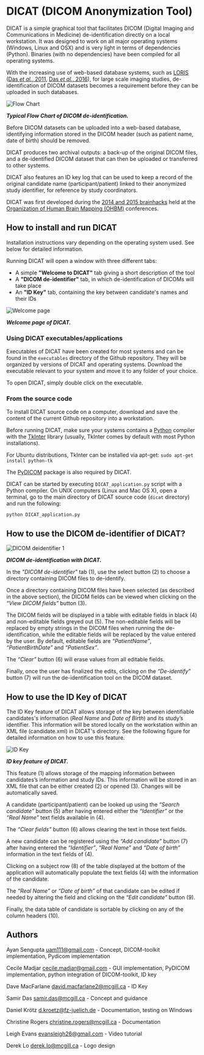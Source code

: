 # DICAT (DICOM Anonymization Tool)

DICAT is a simple graphical tool that facilitates DICOM (Digital Imaging and Communications in Medicine) de-identification directly on a local workstation. It was designed to work on all major operating systems (Windows, Linux and OSX) and is very light in terms of dependencies (Python). Binaries (with no dependencies) have been compiled for all operating systems.

With the increasing use of web-based database systems, such as [LORIS](http://www.loris.ca) ([Das *et al.*, 2011](http://journal.frontiersin.org/article/10.3389/fninf.2011.00037/full), [Das *et al.*, 2016](http://www.sciencedirect.com/science/article/pii/S1053811915008009)), for large scale imaging studies, de-identification of DICOM datasets becomes a requirement before they can be uploaded in such databases.

![Flow Chart](docs/images/TypicFlowChartOfDICOMdeidentification.png)

***Typical Flow Chart of DICOM de-identification.***

Before DICOM datasets can be uploaded into a web-based database, identifying information stored in the DICOM header (such as patient name, date of birth) should be removed.

DICAT produces two archival outputs: a back-up of the original DICOM files, and a de-identified DICOM dataset that can then be uploaded or transferred to other systems.

DICAT also features an ID key log that can be used to keep a record of the original candidate name (participant/patient) linked to their anonymized study identifier, for reference by study coordinators. 

DICAT was first developed during the [2014 and 2015 brainhacks](http://brainhack.org) held at the [Organization of Human Brain Mapping (OHBM)](http://www.humanbrainmapping.org/i4a/pages/index.cfm?pageid=1) conferences.

## How to install and run DICAT

Installation instructions vary depending on the operating system used. See below for detailed information.

Running DICAT will open a window with three different tabs:

* A simple **"Welcome to DICAT"** tab giving a short description of the tool
* A **"DICOM de-identifier"** tab, in which de-identification of DICOMs will take place 
* An **"ID Key"** tab, containing the key between candidate's names and their IDs

![Welcome page](docs/images/Welcome_DicAT.png)

***Welcome page of DICAT.***

### Using DICAT executables/applications

Executables of DICAT have been created for most systems and can be found in the `executables` directory of the Github repository. They will be organized by versions of DICAT and operating systems. Download the executable relevant to your system and move it to any folder of your choice.

To open DICAT, simply double click on the executable.

### From the source code

To install DICAT source code on a computer, download and save the content of the current Github repository into a workstation.

Before running DICAT, make sure your systems contains a [Python](https://www.python.org) compiler with the [TkInter](https://wiki.python.org/moin/TkInter) library (usually, TkInter comes by default with most Python installations).

For Ubuntu distributions, TkInter can be installed via apt-get:
```sudo apt-get install python-tk```

The [PyDICOM](http://www.pydicom.org) package is also required by DICAT. 

DICAT can be started by executing `DICAT_application.py` script with a Python compiler. On UNIX computers (Linux and Mac OS X), open a terminal, go to the main directory of DICAT source code (`dicat` directory) and run the following:

```python DICAT_application.py```


## How to use the DICOM de-identifier of DICAT?


![DICOM deidentifier 1](docs/images/DICOM_deidentification.png)

***DICOM de-identification with DICAT.*** 

In the *"DICOM de-identifier"* tab (1), use the select button (2) to choose a directory containing DICOM files to de-identify.

Once a directory containing DICOM files have been selected (as described in the above section), the DICOM fields can be viewed when clicking on the *“View DICOM fields”* button (3).

 The DICOM fields will be displayed in a table with editable fields in black (4) and non-editable fields greyed out (5). The non-editable fields will be replaced by empty strings in the DICOM files when running the de-identification, while the editable fields will be replaced by the value entered by the user. By default, editable fields are *“PatientName”*, *“PatientBirthDate”* and *“PatientSex”*.  
 
The *“Clear”* button (6) will erase values from all editable fields. 

Finally, once the user has finalized the edits, clicking on the *“De-identify”* button (7) will run the de-identification tool on the DICOM dataset. 


## How to use the ID Key of DICAT

The ID Key feature of DICAT allows storage of the key between identifiable candidates's information (*Real Name* and *Date of Birth*) and its study’s identifier. This information will be stored locally on the workstation within an XML file (candidate.xml) in DICAT's directory. See the following figure for detailed information on how to use this feature.

![ID Key](docs/images/ID_Mapper.png)

***ID key feature of DICAT.*** 

This feature (1) allows storage of the mapping information between candidates’s information and study IDs. This information will be stored in an XML file that can be either created (2) or opened (3). Changes will be automatically saved. 

A candidate (participant/patient) can be looked up using the *“Search candidate”* button (5) after having entered either the *“Identifier”* or the *“Real Name”* text fields available in (4). 

The *“Clear fields”* button (6) allows clearing the text in those text fields. 

A new candidate can be registered using the *“Add candidate”* button (7) after having entered the *“Identifier”*, *“Real Name”* and *“Date of birth”* information in the text fields of (4). 

Clicking on a subject row (8) of the table displayed at the bottom of the application will automatically populate the text fields (4) with the information of the candidate. 

The *“Real Name”* or *“Date of birth”* of that candidate can be edited if needed by altering the field and clicking on the *“Edit candidate”* button (9). 

Finally, the data table of candidate is sortable by clicking on any of the column headers (10).


## Authors

Ayan Sengupta <uam111@gmail.com>              - Concept, DICOM-toolkit implementation, Pydicom implementation   

Cecile Madjar <cecile.madjar@gmail.com>       - GUI implementation, PyDICOM implementation, python integration of DICOM-toolkit, ID key

Dave MacFarlane <david.macfarlane2@mcgill.ca> - ID Key

Samir Das <samir.das@mcgill.ca>               - Concept and guidance

Daniel Krötz <d.kroetz@fz-juelich.de>         - Documentation, testing on Windows

Christine Rogers <christine.rogers@mcgill.ca> - Documentation

Leigh Evans <evansleigh26@gmail.com> - Video tutorial

Derek Lo <derek.lo@mcgill.ca> - Logo design
